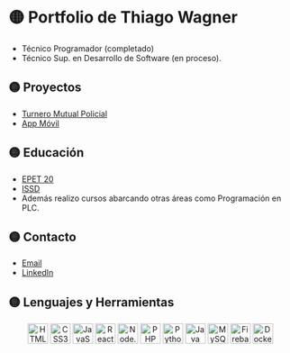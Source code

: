# 🟡 Portfolio de Thiago Wagner
- Técnico Programador (completado)
- Técnico Sup. en Desarrollo de Software (en proceso).
## 🟡 Proyectos   
- [Turnero Mutual Policial](https://github.com/ThiagoW4W/Turnero-Mutual)
- [App Móvil](https://github.com/ThiagoW4W/Turnero-Mutual)
## 🟡 Educación
- [EPET 20](https://epet20.edu.ar/ )
- [ISSD](https://issd.edu.ar/es/desarrollo-software/)
- Además realizo cursos abarcando otras áreas como Programación en PLC.
## 🟡 Contacto
- [Email](thiagowagner231@gmail)
- [LinkedIn]( https://www.linkedin.com/in/thiago-wagner/)
## 🟡 Lenguajes y Herramientas
<p align="center">
  <img src="https://cdn.simpleicons.org/html5" alt="HTML5" width="36" />
  <img src="https://cdn.simpleicons.org/css" alt="CSS3" width="36" />
  <img src="https://cdn.simpleicons.org/javascript" alt="JavaScript" width="36" />
  <img src="https://cdn.simpleicons.org/react" alt="React" width="36" />
  <img src="https://cdn.simpleicons.org/nodedotjs" alt="Node.js" width="36" />
  <img src="https://cdn.simpleicons.org/php" alt="PHP" width="36" />
  <img src="https://cdn.simpleicons.org/python" alt="Python" width="36" />
  <img src="https://imgs.search.brave.com/FRpTfdcobNeioE_WSl1nwBSF0tJwZnMzYZTr171mnms/rs:fit:860:0:0:0/g:ce/aHR0cHM6Ly9pbWcu/aWNvbnM4LmNvbS8_/c2l6ZT0xMjAwJmlk/PTEzNjc5JmZvcm1h/dD1wbmc" alt="Java" width="36" />
  <img src="https://cdn.simpleicons.org/mysql" alt="MySQL" width="36" />
  <img src="https://cdn.simpleicons.org/firebase" alt="Firebase" width="36" />
  <img src="https://cdn.simpleicons.org/docker" alt="Docker" width="36" />
</p>

